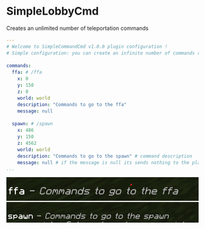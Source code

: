 # SimpleLobbyCmd
Creates an unlimited number of teleportation commands


```YAML
---
# Welcome to SimpleCommandCmd v1.0.0 plugin configuration !
# Simple configuration: you can create an infinite number of commands related to the lobby !

commands:
  ffa: # /ffa
    x: 0
    y: 150
    z: 0
    world: world
    description: "Commands to go to the ffa"
    message: null

  spawn: # /spawn
    x: 486
    y: 150
    z: 4562
    world: world
    description: "Commands to go to the spawn" # command description
    message: null # if the message is null its sends nothing to the player
...
```
![image](https://github.com/Refaltor77/SimpleLobbyCmd/blob/main/image.png?raw=true)
![image2](https://github.com/Refaltor77/SimpleLobbyCmd/blob/main/image2.png?raw=true)

